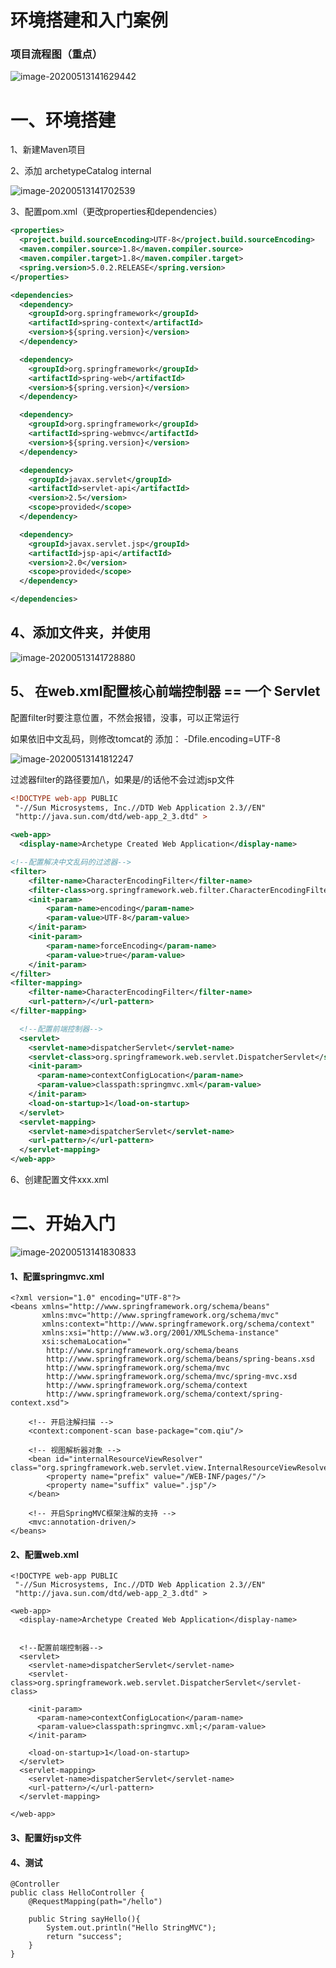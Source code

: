 # 环境搭建和入门案例

### 项目流程图（重点）

![image-20200513141629442](https://gitee.com/BlacksJack/picture-bed/raw/master/img/20200910170619.png)



# 一、环境搭建

1、新建Maven项目

2、添加  archetypeCatalog     internal

![image-20200513141702539](https://gitee.com/BlacksJack/picture-bed/raw/master/img/20200910170620.png)

3、配置pom.xml（更改properties和dependencies）

```xml
<properties>
  <project.build.sourceEncoding>UTF-8</project.build.sourceEncoding>
  <maven.compiler.source>1.8</maven.compiler.source>
  <maven.compiler.target>1.8</maven.compiler.target>
  <spring.version>5.0.2.RELEASE</spring.version>
</properties>

<dependencies>
  <dependency>
    <groupId>org.springframework</groupId>
    <artifactId>spring-context</artifactId>
    <version>${spring.version}</version>
  </dependency>

  <dependency>
    <groupId>org.springframework</groupId>
    <artifactId>spring-web</artifactId>
    <version>${spring.version}</version>
  </dependency>

  <dependency>
    <groupId>org.springframework</groupId>
    <artifactId>spring-webmvc</artifactId>
    <version>${spring.version}</version>
  </dependency>

  <dependency>
    <groupId>javax.servlet</groupId>
    <artifactId>servlet-api</artifactId>
    <version>2.5</version>
    <scope>provided</scope>
  </dependency>

  <dependency>
    <groupId>javax.servlet.jsp</groupId>
    <artifactId>jsp-api</artifactId>
    <version>2.0</version>
    <scope>provided</scope>
  </dependency>

</dependencies>
```

## 4、添加文件夹，并使用

![image-20200513141728880](https://gitee.com/BlacksJack/picture-bed/raw/master/img/20200910170621.png)

## 5、  在web.xml配置核心前端控制器 == 一个 Servlet

配置filter时要注意位置，不然会报错，没事，可以正常运行

如果依旧中文乱码，则修改tomcat的  添加：      -Dfile.encoding=UTF-8

![image-20200513141812247](https://gitee.com/BlacksJack/picture-bed/raw/master/img/20200910170622.png)

过滤器filter的路径要加/\，如果是/的话他不会过滤jsp文件

```xml
<!DOCTYPE web-app PUBLIC
 "-//Sun Microsystems, Inc.//DTD Web Application 2.3//EN"
 "http://java.sun.com/dtd/web-app_2_3.dtd" >

<web-app>
  <display-name>Archetype Created Web Application</display-name>

<!--配置解决中文乱码的过滤器-->
<filter>
    <filter-name>CharacterEncodingFilter</filter-name>
    <filter-class>org.springframework.web.filter.CharacterEncodingFilter</filter-class>
    <init-param>
        <param-name>encoding</param-name>
        <param-value>UTF-8</param-value>
    </init-param>
    <init-param>
        <param-name>forceEncoding</param-name>
        <param-value>true</param-value>
    </init-param>
</filter>
<filter-mapping>
    <filter-name>CharacterEncodingFilter</filter-name>
    <url-pattern>/</url-pattern>
</filter-mapping>

  <!--配置前端控制器-->
  <servlet>
    <servlet-name>dispatcherServlet</servlet-name>
    <servlet-class>org.springframework.web.servlet.DispatcherServlet</servlet-class>
    <init-param>
      <param-name>contextConfigLocation</param-name>
      <param-value>classpath:springmvc.xml</param-value>
    </init-param>
    <load-on-startup>1</load-on-startup>
  </servlet>
  <servlet-mapping>
    <servlet-name>dispatcherServlet</servlet-name>
    <url-pattern>/</url-pattern>
  </servlet-mapping>
</web-app>
```

6、创建配置文件xxx.xml



# 二、开始入门

![image-20200513141830833](https://gitee.com/BlacksJack/picture-bed/raw/master/img/20200910170623.png)



#### 1、配置springmvc.xml

```
<?xml version="1.0" encoding="UTF-8"?>
<beans xmlns="http://www.springframework.org/schema/beans"
       xmlns:mvc="http://www.springframework.org/schema/mvc"
       xmlns:context="http://www.springframework.org/schema/context"
       xmlns:xsi="http://www.w3.org/2001/XMLSchema-instance"
       xsi:schemaLocation="
        http://www.springframework.org/schema/beans
        http://www.springframework.org/schema/beans/spring-beans.xsd
        http://www.springframework.org/schema/mvc
        http://www.springframework.org/schema/mvc/spring-mvc.xsd
        http://www.springframework.org/schema/context
        http://www.springframework.org/schema/context/spring-context.xsd">

    <!-- 开启注解扫描 -->
    <context:component-scan base-package="com.qiu"/>

    <!-- 视图解析器对象 -->
    <bean id="internalResourceViewResolver" class="org.springframework.web.servlet.view.InternalResourceViewResolver">
        <property name="prefix" value="/WEB-INF/pages/"/>
        <property name="suffix" value=".jsp"/>
    </bean>

    <!-- 开启SpringMVC框架注解的支持 -->
    <mvc:annotation-driven/>
</beans>
```

#### 2、配置web.xml

```
<!DOCTYPE web-app PUBLIC
 "-//Sun Microsystems, Inc.//DTD Web Application 2.3//EN"
 "http://java.sun.com/dtd/web-app_2_3.dtd" >

<web-app>
  <display-name>Archetype Created Web Application</display-name>


  <!--配置前端控制器-->
  <servlet>
    <servlet-name>dispatcherServlet</servlet-name>
    <servlet-class>org.springframework.web.servlet.DispatcherServlet</servlet-class>

    <init-param>
      <param-name>contextConfigLocation</param-name>
      <param-value>classpath:springmvc.xml;</param-value>
    </init-param>

    <load-on-startup>1</load-on-startup>
  </servlet>
  <servlet-mapping>
    <servlet-name>dispatcherServlet</servlet-name>
    <url-pattern>/</url-pattern>
  </servlet-mapping>

</web-app>
```

#### 3、配置好jsp文件

#### 4、测试

```
@Controller
public class HelloController {
    @RequestMapping(path="/hello")

    public String sayHello(){
        System.out.println("Hello StringMVC");
        return "success";
    }
}
```

